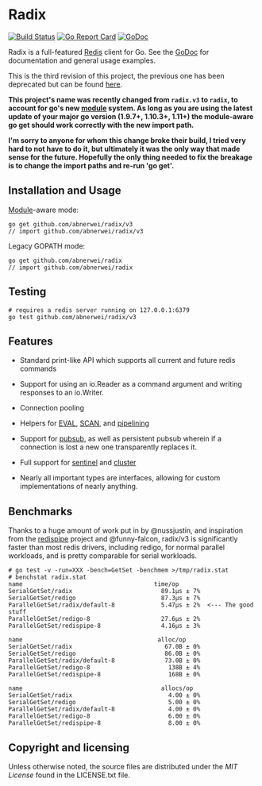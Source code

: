 # Radix

[![Build Status](https://travis-ci.org/abnerwei/radix.svg)](https://travis-ci.org/abnerwei/radix)
[![Go Report Card](https://goreportcard.com/badge/github.com/abnerwei/radix/v3)](https://goreportcard.com/report/github.com/abnerwei/radix/v3)
[![GoDoc](https://godoc.org/github.com/abnerwei/radix?status.svg)][godoc]

Radix is a full-featured [Redis][redis] client for Go. See the [GoDoc][godoc]
for documentation and general usage examples.

This is the third revision of this project, the previous one has been deprecated
but can be found [here](https://github.com/abnerwei/radix.v2).

**This project's name was recently changed from `radix.v3` to `radix`, to
account for go's new [module][module] system. As long as you are using the
latest update of your major go version (1.9.7+, 1.10.3+, 1.11+) the module-aware
go get should work correctly with the new import path.**

**I'm sorry to anyone for whom this change broke their build, I tried very hard
to not have to do it, but ultimately it was the only way that made sense for the
future. Hopefully the only thing needed to fix the breakage is to change the
import paths and re-run 'go get'.**

## Installation and Usage

[Module][module]-aware mode:

    go get github.com/abnerwei/radix/v3
    // import github.com/abnerwei/radix/v3

Legacy GOPATH mode:

    go get github.com/abnerwei/radix
    // import github.com/abnerwei/radix

## Testing

    # requires a redis server running on 127.0.0.1:6379
    go test github.com/abnerwei/radix/v3

## Features

* Standard print-like API which supports all current and future redis commands

* Support for using an io.Reader as a command argument and writing responses to
  an io.Writer.

* Connection pooling

* Helpers for [EVAL][eval], [SCAN][scan], and [pipelining][pipelining]

* Support for [pubsub][pubsub], as well as persistent pubsub wherein if a
  connection is lost a new one transparently replaces it.

* Full support for [sentinel][sentinel] and [cluster][cluster]

* Nearly all important types are interfaces, allowing for custom implementations
  of nearly anything.

## Benchmarks

Thanks to a huge amount of work put in by @nussjustin, and inspiration from the
[redispipe][redispipe] project and @funny-falcon, radix/v3 is significantly
faster than most redis drivers, including redigo, for normal parallel workloads,
and is pretty comparable for serial workloads.


```
# go test -v -run=XXX -bench=GetSet -benchmem >/tmp/radix.stat
# benchstat radix.stat
name                                     time/op
SerialGetSet/radix                         89.1µs ± 7%
SerialGetSet/redigo                        87.3µs ± 7%
ParallelGetSet/radix/default-8             5.47µs ± 2%  <--- The good stuff
ParallelGetSet/redigo-8                    27.6µs ± 2%
ParallelGetSet/redispipe-8                 4.16µs ± 3%

name                                      alloc/op
SerialGetSet/radix                          67.0B ± 0%
SerialGetSet/redigo                         86.0B ± 0%
ParallelGetSet/radix/default-8              73.0B ± 0%
ParallelGetSet/redigo-8                      138B ± 4%
ParallelGetSet/redispipe-8                   168B ± 0%

name                                       allocs/op
SerialGetSet/radix                           4.00 ± 0%
SerialGetSet/redigo                          5.00 ± 0%
ParallelGetSet/radix/default-8               4.00 ± 0%
ParallelGetSet/redigo-8                      6.00 ± 0%
ParallelGetSet/redispipe-8                   8.00 ± 0%
```

## Copyright and licensing

Unless otherwise noted, the source files are distributed under the *MIT License*
found in the LICENSE.txt file.

[redis]: http://redis.io
[godoc]: https://godoc.org/github.com/abnerwei/radix
[eval]: https://redis.io/commands/eval
[scan]: https://redis.io/commands/scan
[pipelining]: https://redis.io/topics/pipelining
[pubsub]: https://redis.io/topics/pubsub
[sentinel]: http://redis.io/topics/sentinel
[cluster]: http://redis.io/topics/cluster-spec
[module]: https://github.com/golang/go/wiki/Modules
[redispipe]: https://github.com/joomcode/redispipe
